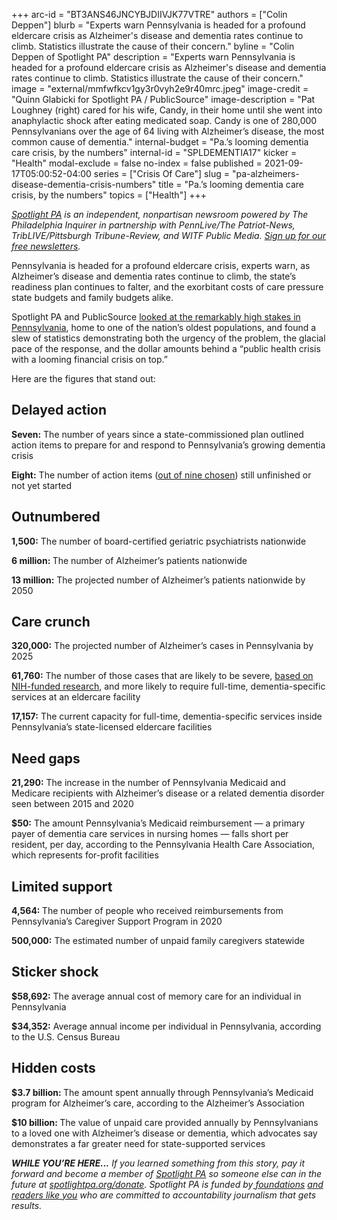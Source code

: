 +++
arc-id = "BT3ANS46JNCYBJDIIVJK77VTRE"
authors = ["Colin Deppen"]
blurb = "Experts warn Pennsylvania is headed for a profound eldercare crisis as Alzheimer's disease and dementia rates continue to climb. Statistics illustrate the cause of their concern."
byline = "Colin Deppen of Spotlight PA"
description = "Experts warn Pennsylvania is headed for a profound eldercare crisis as Alzheimer's disease and dementia rates continue to climb. Statistics illustrate the cause of their concern."
image = "external/mmfwfkcv1gy3r0vyh2e9r40mrc.jpeg"
image-credit = "Quinn Glabicki for Spotlight PA / PublicSource"
image-description = "Pat Loughney (right) cared for his wife, Candy, in their home until she went into anaphylactic shock after eating medicated soap. Candy is one of 280,000 Pennsylvanians over the age of 64 living with Alzheimer’s disease, the most common cause of dementia."
internal-budget = "Pa.’s looming dementia care crisis, by the numbers"
internal-id = "SPLDEMENTIA17"
kicker = "Health"
modal-exclude = false
no-index = false
published = 2021-09-17T05:00:52-04:00
series = ["Crisis Of Care"]
slug = "pa-alzheimers-disease-dementia-crisis-numbers"
title = "Pa.’s looming dementia care crisis, by the numbers"
topics = ["Health"]
+++

<a href="https://www.spotlightpa.org/"><i>Spotlight PA</i></a><i> is an independent, nonpartisan newsroom powered by The Philadelphia Inquirer in partnership with PennLive/The Patriot-News, TribLIVE/Pittsburgh Tribune-Review, and WITF Public Media. </i><a href="https://www.spotlightpa.org/newsletters"><i>Sign up for our free newsletters</i></a><i>.</i>

Pennsylvania is headed for a profound eldercare crisis, experts warn, as Alzheimer’s disease and dementia rates continue to climb, the state’s readiness plan continues to falter, and the exorbitant costs of care pressure state budgets and family budgets alike.

Spotlight PA and PublicSource <a href="https://www.spotlightpa.org/news/2021/09/pa-alzheimers-dementia-crisis-unprepared/">looked at the remarkably high stakes in Pennsylvania</a>, home to one of the nation’s oldest populations, and found a slew of statistics demonstrating both the urgency of the problem, the glacial pace of the response, and the dollar amounts behind a “public health crisis with a looming financial crisis on top.” 

Here are the figures that stand out:

## Delayed action

<b>Seven:</b> The number of years since a state-commissioned plan outlined action items to prepare for and respond to Pennsylvania’s growing dementia crisis

<b>Eight:</b> The number of action items (<a href="https://www.spotlightpa.org/news/2021/09/pa-alzheimers-dementia-state-plan-scorecard/">out of nine chosen</a>) still unfinished or not yet started

## Outnumbered

<b>1,500:</b> The number of board-certified geriatric psychiatrists nationwide

<b>6 million: </b>The number of Alzheimer’s patients nationwide

<b>13 million:</b> The projected number of Alzheimer’s patients nationwide by 2050

## Care crunch

<b>320,000:</b> The projected number of Alzheimer’s cases in Pennsylvania by 2025 

<b>61,760:</b> The number of those cases that are likely to be severe, <a href="https://www.nia.nih.gov/news/half-alzheimers-disease-cases-may-be-mild">based on NIH-funded research</a>, and more likely to require full-time, dementia-specific services at an eldercare facility

<b>17,157:</b> The current capacity for full-time, dementia-specific services inside Pennsylvania’s state-licensed eldercare facilities

<script src="https://www.spotlightpa.org/embed.js" async></script><div data-spl-embed-version="1" data-spl-src="https://www.spotlightpa.org/embeds/newsletter/"></div>

## Need gaps

<b>21,290:</b> The increase in the number of Pennsylvania Medicaid and Medicare recipients with Alzheimer’s disease or a related dementia disorder seen between 2015 and 2020

<b>$50:</b> The amount Pennsylvania’s Medicaid reimbursement — a primary payer of dementia care services in nursing homes — falls short per resident, per day, according to the Pennsylvania Health Care Association, which represents for-profit facilities

## Limited support

<b>4,564: </b>The number of people who received reimbursements from Pennsylvania’s Caregiver Support Program in 2020

<b>500,000:</b> The estimated number of unpaid family caregivers statewide

## Sticker shock

<b>$58,692:</b> The average annual cost of memory care for an individual in Pennsylvania

<b>$34,352:</b> Average annual income per individual in Pennsylvania, according to the U.S. Census Bureau

## Hidden costs

<b>$3.7 billion: </b>The amount spent annually through Pennsylvania’s Medicaid program for Alzheimer’s care, according to the Alzheimer’s Association

<b>$10 billion: </b>The value of unpaid care provided annually by Pennsylvanians to a loved one with Alzheimer’s disease or dementia, which advocates say demonstrates a far greater need for state-supported services

<i><b>WHILE YOU’RE HERE...</b></i><i> If you learned something from this story, pay it forward and become a member of </i><a href="https://www.spotlightpa.org/"><i>Spotlight PA</i></a><i> so someone else can in the future at </i><a href="http://spotlightpa.org/donate"><i>spotlightpa.org/donate</i></a><i>. Spotlight PA is funded by</i><a href="https://www.spotlightpa.org/support"><i> foundations</i></a><i> </i><a href="https://www.spotlightpa.org/support"><i>and readers like you</i></a><i> who are committed to accountability journalism that gets results.</i>
